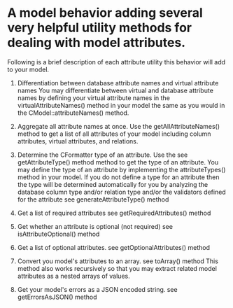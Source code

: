 A model behavior adding several very helpful utility methods for dealing with model attributes.
=============================================================================================

Following is a brief description of each attribute utility this behavior will add to your model.

 1. Differentiation between database attribute names and virtual attribute names
 You may differentiate between virtual and database attribute names by defining your virtual attribute names in the
 virtualAttributeNames() method in your model the same as you would in the CModel::attributeNames() method.

 2. Aggregate all attribute names at once.
 Use the getAllAttributeNames() method to get a list of all attributes of your model
 including column attributes, virtual attributes, and relations.

 3. Determine the CFormatter type of an attribute.
 Use the see getAttributeType() method method to get the type of an attribute.
 You may define the type of an attribute by implementing the attributeTypes() method in your model.
 If you do not define a type for an attribute then the type will be determined automatically for you
 by analyzing the database column type and/or relation type and/or the validators defined for the attribute
 see generateAttributeType() method

 4. Get a list of required attributes
 see getRequiredAttributes() method

 5. Get whether an attribute is optional (not required)
 see isAttributeOptional() method

 6. Get a list of optional attributes.
 see getOptionalAttributes() method

 6. Convert you model's attributes to an array.
 see toArray() method This method also works recursively so that you may extract related model attributes as a nested arrays of values.

 7. Get your model's errors as a JSON encoded string.
 see getErrorsAsJSON() method

